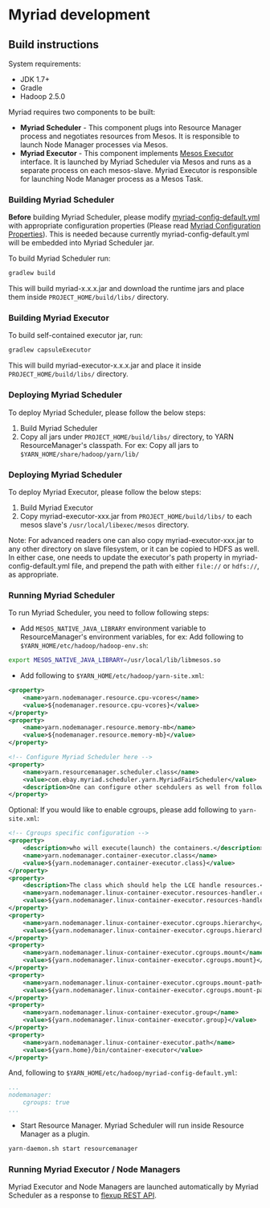 # Myriad development

## Build instructions
System requirements:
* JDK 1.7+
* Gradle
* Hadoop 2.5.0

Myriad requires two components to be built:
* **Myriad Scheduler** - This component plugs into Resource Manager process and negotiates resources from Mesos. It is responsible to launch Node Manager processes via Mesos.
* **Myriad Executor** - This component implements [Mesos Executor](http://mesos.apache.org/api/latest/java/org/apache/mesos/Executor.html) interface. It is launched by Myriad Scheduler via Mesos and runs as a separate process on each mesos-slave. Myriad Executor is responsible for launching Node Manager process as a Mesos Task.

### Building Myriad Scheduler
**Before** building Myriad Scheduler, please modify [myriad-config-default.yml](../src/main/resources/myriad-config-default.yml) with appropriate configuration properties (Please read  [Myriad Configuration Properties](myriad-configuration.md)). This is needed because currently myriad-config-default.yml will be embedded into Myriad Scheduler jar.

To build Myriad Scheduler run:

```bash
gradlew build
```

This will build myriad-x.x.x.jar and download the runtime jars and place them inside ```PROJECT_HOME/build/libs/``` directory.

### Building Myriad Executor
To build self-contained executor jar, run:

```bash
gradlew capsuleExecutor
```

This will build myriad-executor-x.x.x.jar and place it inside ```PROJECT_HOME/build/libs/``` directory. 

### Deploying Myriad Scheduler

To deploy Myriad Scheduler, please follow the below steps:

1. Build Myriad Scheduler
2. Copy all jars under ```PROJECT_HOME/build/libs/``` directory, to YARN ResourceManager's classpath. For ex: Copy all jars to ```$YARN_HOME/share/hadoop/yarn/lib/```

### Deploying Myriad Scheduler
To deploy Myriad Executor, please follow the below steps:

1. Build Myriad Executor
2. Copy myriad-executor-xxx.jar from ```PROJECT_HOME/build/libs/``` to each mesos slave's ```/usr/local/libexec/mesos``` directory. 

Note: For advanced readers one can also copy myriad-executor-xxx.jar to any other directory on slave filesystem, or it can be copied to HDFS as well. In either case, one needs to update the executor's path property in myriad-config-default.yml file, and prepend the path with either ```file://``` or ```hdfs://```, as appropriate.  

### Running Myriad Scheduler
To run Myriad Scheduler, you need to follow following steps:

* Add ```MESOS_NATIVE_JAVA_LIBRARY``` environment variable to ResourceManager's environment variables, for ex: Add following to ```$YARN_HOME/etc/hadoop/hadoop-env.sh```: 

```bash
export MESOS_NATIVE_JAVA_LIBRARY=/usr/local/lib/libmesos.so
```

* Add following to ```$YARN_HOME/etc/hadoop/yarn-site.xml```:

```xml
<property>
    <name>yarn.nodemanager.resource.cpu-vcores</name>
    <value>${nodemanager.resource.cpu-vcores}</value>
</property>
<property>
    <name>yarn.nodemanager.resource.memory-mb</name>
    <value>${nodemanager.resource.memory-mb}</value>
</property>

<!-- Configure Myriad Scheduler here -->
<property>
    <name>yarn.resourcemanager.scheduler.class</name>
    <value>com.ebay.myriad.scheduler.yarn.MyriadFairScheduler</value>
    <description>One can configure other scehdulers as well from following list: com.ebay.myriad.scheduler.yarn.MyriadCapacityScheduler, com.ebay.myriad.scheduler.yarn.MyriadFifoScheduler</description>
</property>
```

Optional: If you would like to enable cgroups, please add following to ```yarn-site.xml```:

```xml
<!-- Cgroups specific configuration -->
<property>
    <description>who will execute(launch) the containers.</description>
    <name>yarn.nodemanager.container-executor.class</name>
    <value>${yarn.nodemanager.container-executor.class}</value>
</property>
<property>
    <description>The class which should help the LCE handle resources.</description>
    <name>yarn.nodemanager.linux-container-executor.resources-handler.class</name>
    <value>${yarn.nodemanager.linux-container-executor.resources-handler.class}</value>
</property>
<property>
    <name>yarn.nodemanager.linux-container-executor.cgroups.hierarchy</name>
    <value>${yarn.nodemanager.linux-container-executor.cgroups.hierarchy}</value>
</property>
<property>
    <name>yarn.nodemanager.linux-container-executor.cgroups.mount</name>
    <value>${yarn.nodemanager.linux-container-executor.cgroups.mount}</value>
</property>
<property>
    <name>yarn.nodemanager.linux-container-executor.cgroups.mount-path</name>
    <value>${yarn.nodemanager.linux-container-executor.cgroups.mount-path}</value>
</property>
<property>
    <name>yarn.nodemanager.linux-container-executor.group</name>
    <value>${yarn.nodemanager.linux-container-executor.group}</value>
</property>
<property>
    <name>yarn.nodemanager.linux-container-executor.path</name>
    <value>${yarn.home}/bin/container-executor</value>
</property>
```

And, following to ```$YARN_HOME/etc/hadoop/myriad-config-default.yml```:

```yaml
...
nodemanager:
    cgroups: true
...
```

* Start Resource Manager. Myriad Scheduler will run inside Resource Manager as a plugin.

```bash
yarn-daemon.sh start resourcemanager
```
### Running Myriad Executor / Node Managers
Myriad Executor and Node Managers are launched automatically by Myriad Scheduler as a response to [flexup REST API](API.md).
